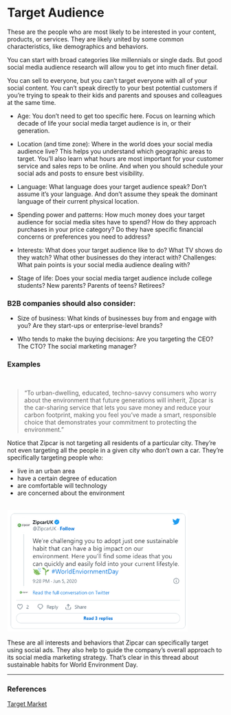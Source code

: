 ﻿# Target Audience

These are the people who are most likely to be interested in your content, products, or services. They are likely united by some common characteristics, like demographics and behaviors.

You can start with broad categories like millennials or single dads. But good social media audience research will allow you to get into much finer detail.

You can sell to everyone, but you can’t target everyone with all of your social content. You can’t speak directly to your best potential customers if you’re trying to speak to their kids and parents and spouses and colleagues at the same time.

- Age: You don’t need to get too specific here. Focus on learning which decade of life your social media target audience is in, or their generation.

- Location (and time zone): Where in the world does your social media audience live? This helps you understand which geographic areas to target. You’ll also learn what hours are most important for your customer service and sales reps to be online. And when you should schedule your social ads and posts to ensure best visibility.

- Language: What language does your target audience speak? Don’t assume it’s your language. And don’t assume they speak the dominant language of their current physical location.

- Spending power and patterns: How much money does your target audience for social media sites have to spend? How do they approach purchases in your price category? Do they have specific financial concerns or preferences you need to address?

- Interests: What does your target audience like to do? What TV shows do they watch? What other businesses do they interact with?
  Challenges: What pain points is your social media audience dealing with?

- Stage of life: Does your social media target audience include college students? New parents? Parents of teens? Retirees?

### B2B companies should also consider:

- Size of business: What kinds of businesses buy from and engage with you? Are they start-ups or enterprise-level brands?

- Who tends to make the buying decisions: Are you targeting the CEO? The CTO? The social marketing manager?

### Examples

<br/>

> “To urban-dwelling, educated, techno-savvy consumers who worry about the environment that future generations will inherit, Zipcar is the car-sharing service that lets you save money and reduce your carbon footprint, making you feel you’ve made a smart, responsible choice that demonstrates your commitment to protecting the environment.”

Notice that Zipcar is not targeting all residents of a particular city. They’re not even targeting all the people in a given city who don’t own a car. They’re specifically targeting people who:

- live in an urban area
- have a certain degree of education
- are comfortable will technology
- are concerned about the environment

<br/>

<img src="../assets/images/audience-zipcar.png" width="420"/>

<br/>

These are all interests and behaviors that Zipcar can specifically target using social ads. They also help to guide the company’s overall approach to its social media marketing strategy. That’s clear in this thread about sustainable habits for World Environment Day.

<hr/>

### References

[Target Market](https://blog.hootsuite.com/target-market/)
